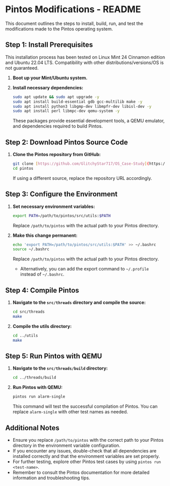 # Pintos Modifications - README

This document outlines the steps to install, build, run, and test the modifications made to the Pintos operating system.

## Step 1: Install Prerequisites

This installation process has been tested on Linux Mint 24 Cinnamon edition and Ubuntu 22.04 LTS. Compatibility with other distributions/versions/OS is not guaranteed.

1.  **Boot up your Mint/Ubuntu system.**

2.  **Install necessary dependencies:**

    ```bash
    sudo apt update && sudo apt upgrade -y
    sudo apt install build-essential gdb gcc-multilib make -y 
    sudo apt install python3 libgmp-dev libmpfr-dev libisl-dev -y 
    sudo apt install perl libmpc-dev qemu-system -y 
    ```

    These packages provide essential development tools, a QEMU emulator, and dependencies required to build Pintos.

## Step 2: Download Pintos Source Code

1.  **Clone the Pintos repository from GitHub:**

    ```bash
    git clone [https://github.com/GlitchyStar717/OS_Case-Study](https://github.com/GlitchyStar717/OS_Case-Study)
    cd pintos
    ```

    If using a different source, replace the repository URL accordingly.

## Step 3: Configure the Environment

1.  **Set necessary environment variables:**

    ```bash
    export PATH=/path/to/pintos/src/utils:$PATH
    ```

    Replace `/path/to/pintos` with the actual path to your Pintos directory.

2.  **Make this change permanent:**

    ```bash
    echo 'export PATH=/path/to/pintos/src/utils:$PATH' >> ~/.bashrc
    source ~/.bashrc
    ```

    Replace `/path/to/pintos` with the actual path to your Pintos directory.

    * Alternatively, you can add the export command to `~/.profile` instead of `~/.bashrc`.

## Step 4: Compile Pintos

1.  **Navigate to the `src/threads` directory and compile the source:**

    ```bash
    cd src/threads
    make
    ```

2.  **Compile the utils directory:**

    ```bash
    cd ../utils
    make
    ```

## Step 5: Run Pintos with QEMU

1.  **Navigate to the `src/threads/build` directory:**

    ```bash
    cd ../threads/build
    ```

2.  **Run Pintos with QEMU:**

    ```bash
    pintos run alarm-single
    ```

    This command will test the successful compilation of Pintos. You can replace `alarm-single` with other test names as needed.

## Additional Notes

* Ensure you replace `/path/to/pintos` with the correct path to your Pintos directory in the environment variable configuration.
* If you encounter any issues, double-check that all dependencies are installed correctly and that the environment variables are set properly.
* For further testing, explore other Pintos test cases by using `pintos run <test-name>`.
* Remember to consult the Pintos documentation for more detailed information and troubleshooting tips.